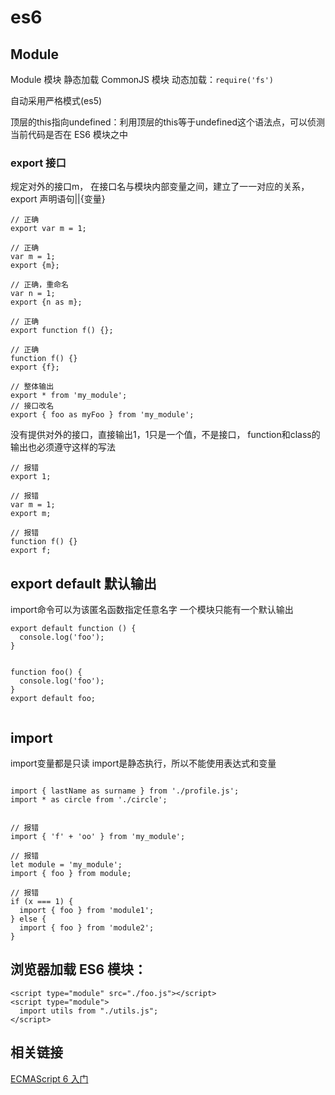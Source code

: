 # es6



## Module

Module 模块 静态加载
CommonJS 模块 动态加载：`require('fs')`

自动采用严格模式(es5)

顶层的this指向undefined：利用顶层的this等于undefined这个语法点，可以侦测当前代码是否在 ES6 模块之中


### export 接口
规定对外的接口m，
在接口名与模块内部变量之间，建立了一一对应的关系，
export 声明语句||{变量}
```
// 正确
export var m = 1;

// 正确
var m = 1;
export {m};

// 正确，重命名
var n = 1;
export {n as m};

// 正确
export function f() {};

// 正确
function f() {}
export {f};

// 整体输出
export * from 'my_module';
// 接口改名
export { foo as myFoo } from 'my_module';
```

没有提供对外的接口，直接输出1，1只是一个值，不是接口，
function和class的输出也必须遵守这样的写法
```
// 报错
export 1;

// 报错
var m = 1;
export m;

// 报错
function f() {}
export f;

```


## export default 默认输出
import命令可以为该匿名函数指定任意名字
一个模块只能有一个默认输出
```
export default function () {
  console.log('foo');
}


function foo() {
  console.log('foo');
}
export default foo;


```

## import
import变量都是只读
import是静态执行，所以不能使用表达式和变量
```

import { lastName as surname } from './profile.js';
import * as circle from './circle';


// 报错
import { 'f' + 'oo' } from 'my_module';

// 报错
let module = 'my_module';
import { foo } from module;

// 报错
if (x === 1) {
  import { foo } from 'module1';
} else {
  import { foo } from 'module2';
}
```



## 浏览器加载 ES6 模块：
```
<script type="module" src="./foo.js"></script>
<script type="module">
  import utils from "./utils.js";
</script>
```


## 相关链接

[ECMAScript 6 入门](http://es6.ruanyifeng.com/#docs/module#export-%E5%91%BD%E4%BB%A4)